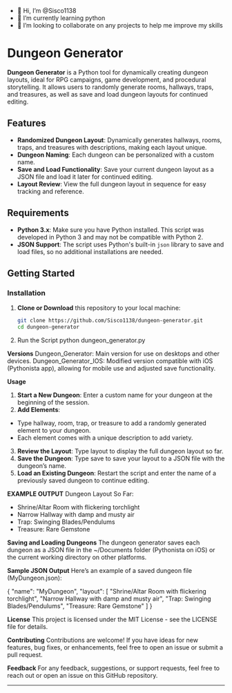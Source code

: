 - 👋 Hi, I’m @Sisco1138
- 🌱 I’m currently learning python
- 💞️ I’m looking to collaborate on any projects to help me improve my skills

<!---
Sisco1138/Sisco1138 is a ✨ special ✨ repository because its `README.md` (this file) appears on your GitHub profile.
You can click the Preview link to take a look at your changes.
--->
# Dungeon Generator

**Dungeon Generator** is a Python tool for dynamically creating dungeon layouts, ideal for RPG campaigns, game development, and procedural storytelling. It allows users to randomly generate rooms, hallways, traps, and treasures, as well as save and load dungeon layouts for continued editing.

## Features

- **Randomized Dungeon Layout**: Dynamically generates hallways, rooms, traps, and treasures with descriptions, making each layout unique.
- **Dungeon Naming**: Each dungeon can be personalized with a custom name.
- **Save and Load Functionality**: Save your current dungeon layout as a JSON file and load it later for continued editing.
- **Layout Review**: View the full dungeon layout in sequence for easy tracking and reference.

## Requirements

- **Python 3.x**: Make sure you have Python installed. This script was developed in Python 3 and may not be compatible with Python 2.
- **JSON Support**: The script uses Python's built-in `json` library to save and load files, so no additional installations are needed.

## Getting Started

### Installation

1. **Clone or Download** this repository to your local machine:
   ```bash
   git clone https://github.com/Sisco1138/dungeon-generator.git
   cd dungeon-generator
2. Run the Script
python dungeon_generator.py

**Versions**
Dungeon_Generator: Main version for use on desktops and other devices.
Dungeon_Generator_IOS: Modified version compatible with iOS (Pythonista app), allowing for mobile use and adjusted save functionality.

**Usage**
1. **Start a New Dungeon**: Enter a custom name for your dungeon at the beginning of the session.
2. **Add Elements**:
  - Type hallway, room, trap, or treasure to add a randomly generated element to your dungeon.
  - Each element comes with a unique description to add variety.
3. **Review the Layout**: Type layout to display the full dungeon layout so far.
4. **Save the Dungeon**: Type save to save your layout to a JSON file with the dungeon’s name.
5. **Load an Existing Dungeon**: Restart the script and enter the name of a previously saved dungeon to continue editing.

**EXAMPLE OUTPUT** 
Dungeon Layout So Far:
- Shrine/Altar Room with flickering torchlight
- Narrow Hallway with damp and musty air
- Trap: Swinging Blades/Pendulums
- Treasure: Rare Gemstone

**Saving and Loading Dungeons**
The dungeon generator saves each dungeon as a JSON file in the ~/Documents folder (Pythonista on iOS) or the current working directory on other platforms.

**Sample JSON Output**
Here’s an example of a saved dungeon file (MyDungeon.json):

{
    "name": "MyDungeon",
    "layout": [
        "Shrine/Altar Room with flickering torchlight",
        "Narrow Hallway with damp and musty air",
        "Trap: Swinging Blades/Pendulums",
        "Treasure: Rare Gemstone"
    ]
}

**License**
This project is licensed under the MIT License - see the LICENSE file for details.

**Contributing**
Contributions are welcome! If you have ideas for new features, bug fixes, or enhancements, feel free to open an issue or submit a pull request.

**Feedback**
For any feedback, suggestions, or support requests, feel free to reach out or open an issue on this GitHub repository.

****
